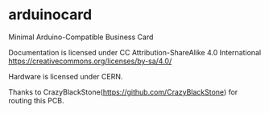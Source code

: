 # arduinocard
Minimal Arduino-Compatible Business Card

Documentation is licensed under CC Attribution-ShareAlike 4.0 International
https://creativecommons.org/licenses/by-sa/4.0/

Hardware is licensed under CERN.

Thanks to CrazyBlackStone(https://github.com/CrazyBlackStone) for routing this PCB.
